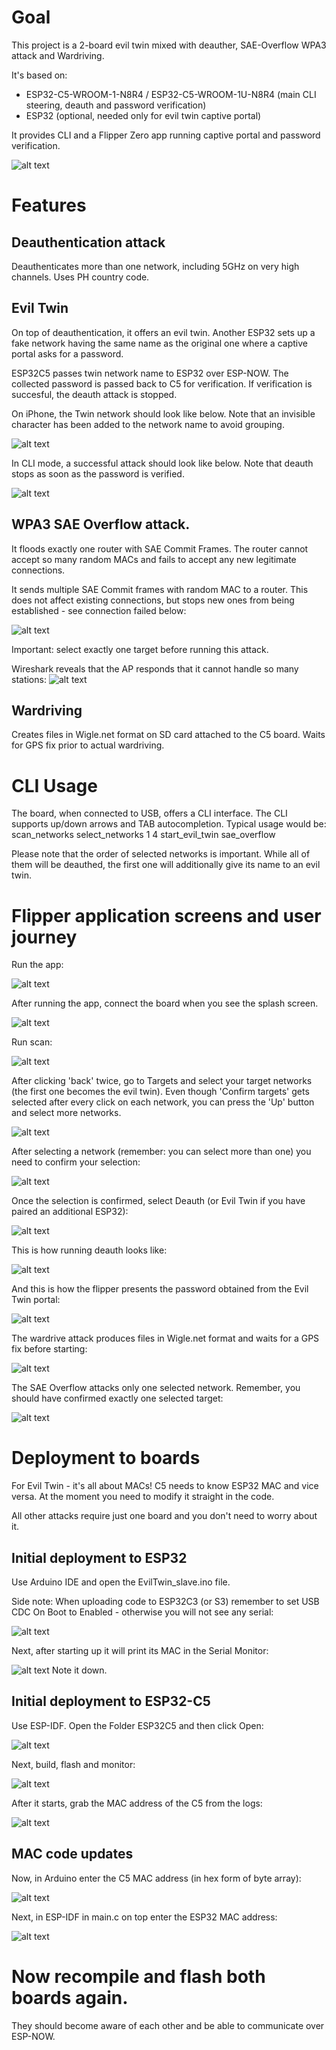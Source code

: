 # Goal

This project is a 2-board evil twin mixed with deauther, SAE-Overflow WPA3 attack and Wardriving. 

It's based on:
- ESP32-C5-WROOM-1-N8R4 / ESP32-C5-WROOM-1U-N8R4 (main CLI steering, deauth and password verification)
- ESP32 (optional, needed only for evil twin captive portal)

It provides CLI and a Flipper Zero app running captive portal and password verification.

![alt text](f_pass.png)

# Features

## Deauthentication attack

Deauthenticates more than one network, including 5GHz on very high channels. Uses PH country code.

## Evil Twin
On top of deauthentication, it offers an evil twin. Another ESP32 sets up a fake network having the same name as the original one where a captive portal asks for a password.

ESP32C5 passes twin network name to ESP32 over ESP-NOW. The collected password is passed back to C5 for verification. 
If verification is succesful, the deauth attack is stopped.

On iPhone, the Twin network should look like below. Note that an invisible character has been added to the network name to avoid grouping.

![alt text](image-1.png)

In CLI mode, a successful attack should look like below. Note that deauth stops as soon as the password is verified.

![alt text](image-9.png)


## WPA3 SAE Overflow attack. 
It floods exactly one router with SAE Commit Frames. The router cannot accept so many random MACs and fails to accept any new legitimate connections. 

It sends multiple SAE Commit frames with random MAC to a router. This does not affect existing connections, but stops new ones from being established - see connection failed below: 

![alt text](SAE-connection-failed.jpg)

Important: select exactly one target before running this attack.

Wireshark reveals that the AP responds that it cannot handle so many stations:
![alt text](wireshark.png)

## Wardriving

Creates files in Wigle.net format on SD card attached to the C5 board. Waits for GPS fix prior to actual wardriving.

# CLI Usage
The board, when connected to USB, offers a CLI interface. 
The CLI supports up/down arrows and TAB autocompletion. 
Typical usage would be:
scan_networks
select_networks 1 4
start_evil_twin
sae_overflow

Please note that the order of selected networks is important. While all of them will be deauthed, the first one will additionally give its name to an evil twin.


# Flipper application screens and user journey
Run the app:

![alt text](app_icon.png)

After running the app, connect the board when you see the splash screen.

![alt text](image.png)

Run scan:

![alt text](main_menu.png)

After clicking 'back' twice, go to Targets and select your target networks (the first one becomes the evil twin). Even though 'Confirm targets' gets selected after every click on each network, you can press the 'Up' button and select more networks.

![alt text](scan_list.png)

After selecting a network (remember: you can select more than one) you need to confirm your selection:

![alt text](confirm_sel.png)

Once the selection is confirmed, select Deauth (or Evil Twin if you have paired an additional ESP32):

![alt text](attack_menu.png)

This is how running deauth looks like:

![alt text](f_deauth.png)

And this is how the flipper presents the password obtained from the Evil Twin portal:

![alt text](f_pass.png)

The wardrive attack produces files in Wigle.net format and waits for a GPS fix before starting:

![alt text](image-11.png)

The SAE Overflow attacks only one selected network. Remember, you should have confirmed exactly one selected target:

![alt text](image-12.png)

# Deployment to boards
For Evil Twin - it's all about MACs! C5 needs to know ESP32 MAC and vice versa. At the moment you need to modify it straight in the code.

All other attacks require just one board and you don't need to worry about it.

## Initial deployment to ESP32
Use Arduino IDE and open the EvilTwin_slave.ino file.

Side note: When uploading code to ESP32C3 (or S3) remember to set USB CDC On Boot to Enabled - otherwise you will not see any serial:

![alt text](image-2.png)

Next, after starting up it will print its MAC in the Serial Monitor:

![alt text](image-3.png)
Note it down. 

## Initial deployment to ESP32-C5
Use ESP-IDF. Open the Folder ESP32C5 and then click Open:

![alt text](image-4.png) 


Next, build, flash and monitor:

![alt text](image-5.png)

After it starts, grab the MAC address of the C5 from the logs:

![alt text](image-6.png)

## MAC code updates
Now, in Arduino enter the C5 MAC address (in hex form of byte array):

![alt text](image-7.png)

Next, in ESP-IDF in main.c on top enter the ESP32 MAC address:

![alt text](image-8.png)

# Now recompile and flash both boards again.
They should become aware of each other and be able to communicate over ESP-NOW.


